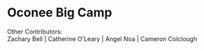 # Oconee Big Camp

Other Contributors:
<br>
Zachary Bell | Catherine O'Leary | Angel Noa | Cameron Colclough
